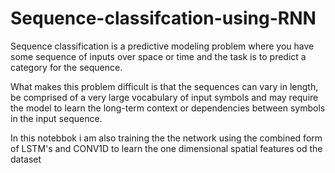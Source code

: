 # Sequence-classifcation-using-RNN

Sequence classification is a predictive modeling problem where you have some sequence of inputs over space or time and the task is to predict a category for the sequence.

What makes this problem difficult is that the sequences can vary in length, be comprised of a very large vocabulary of input symbols and may require the model to learn 
the long-term context or dependencies between symbols in the input sequence.

In this notebbok i am also training the the network using the combined form of LSTM's and CONV1D to learn the one dimensional spatial features 
od the dataset
